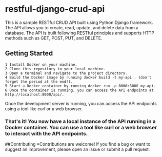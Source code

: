 # restful-django-crud-api
This is a sample RESTful CRUD API built using Python Django framework. The API allows you to create, read, update, and delete data from a database. The API is built following RESTful principles and supports HTTP methods such as GET, POST, PUT, and DELETE.
## Getting Started
    1 Install Docker on your machine.
    2 Clone this repository to your local machine.
    3 Open a terminal and navigate to the project directory.
    4 Build the Docker image by running docker build -t my-api . (don't forget the period at the end!).
    5 Start a Docker container by running docker run -p 8000:8000 my-api.
    6 Once the container is running, you can access the API endpoints at http://localhost:8000/api/.

Once the development server is running, you can access the API endpoints using a tool like curl or a web browser.
###  That's it! You now have a local instance of the API running in a Docker container. You can use a tool like curl or a web browser to interact with the API endpoints.

##Contributing
*Contributions are welcome! If you find a bug or want to suggest an improvement, please open an issue or submit a pull request.
